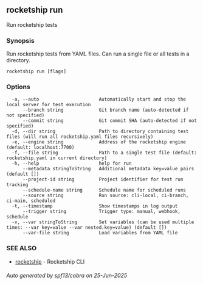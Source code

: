 ## rocketship run

Run rocketship tests

### Synopsis

Run rocketship tests from YAML files. Can run a single file or all tests in a directory.

```
rocketship run [flags]
```

### Options

```
  -a, --auto                      Automatically start and stop the local server for test execution
      --branch string             Git branch name (auto-detected if not specified)
      --commit string             Git commit SHA (auto-detected if not specified)
  -d, --dir string                Path to directory containing test files (will run all rocketship.yaml files recursively)
  -e, --engine string             Address of the rocketship engine (default: localhost:7700)
  -f, --file string               Path to a single test file (default: rocketship.yaml in current directory)
  -h, --help                      help for run
      --metadata stringToString   Additional metadata key=value pairs (default [])
      --project-id string         Project identifier for test run tracking
      --schedule-name string      Schedule name for scheduled runs
      --source string             Run source: cli-local, ci-branch, ci-main, scheduled
  -t, --timestamp                 Show timestamps in log output
      --trigger string            Trigger type: manual, webhook, schedule
  -v, --var stringToString        Set variables (can be used multiple times: --var key=value --var nested.key=value) (default [])
      --var-file string           Load variables from YAML file
```

### SEE ALSO

* [rocketship](rocketship.md)	 - Rocketship CLI

###### Auto generated by spf13/cobra on 25-Jun-2025

